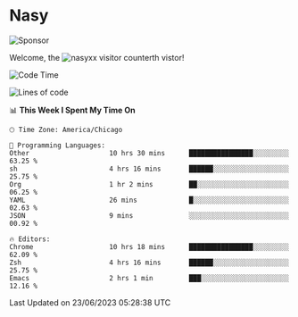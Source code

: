 # Nasy

<!--
<p align="center">
<img height="200" src="https://github-readme-stats.vercel.app/api?username=nasyxx&count_private=true&show_icons=true&theme=dracula&include_all_commits=true"/>
<img height="200" src="https://github-readme-stats.vercel.app/api/top-langs/?username=nasyxx&theme=dracula&hide=html,jupyter+notebook&count_private=true&show_icons=true"/>
</p>

  
----------------
-->

![Sponsor](https://img.shields.io/static/v1.svg?label=Sponsor&message=%E2%9D%A4&logo=GitHub&style=flat&color=pink)
 
Welcome, the ![nasyxx visitor counter](https://count.getloli.com/get/@nasyxx?theme=rule34)th vistor!
 
<!--START_SECTION:waka-->
![Code Time](http://img.shields.io/badge/Code%20Time-3%2C580%20hrs%208%20mins-blue)

![Lines of code](https://img.shields.io/badge/From%20Hello%20World%20I%27ve%20Written-6.3%20million%20lines%20of%20code-blue)

📊 **This Week I Spent My Time On** 

```text
🕑︎ Time Zone: America/Chicago

💬 Programming Languages: 
Other                    10 hrs 30 mins      ████████████████░░░░░░░░░   63.25 % 
sh                       4 hrs 16 mins       ██████░░░░░░░░░░░░░░░░░░░   25.75 % 
Org                      1 hr 2 mins         ██░░░░░░░░░░░░░░░░░░░░░░░   06.25 % 
YAML                     26 mins             █░░░░░░░░░░░░░░░░░░░░░░░░   02.63 % 
JSON                     9 mins              ░░░░░░░░░░░░░░░░░░░░░░░░░   00.92 % 

🔥 Editors: 
Chrome                   10 hrs 18 mins      ████████████████░░░░░░░░░   62.09 % 
Zsh                      4 hrs 16 mins       ██████░░░░░░░░░░░░░░░░░░░   25.75 % 
Emacs                    2 hrs 1 min         ███░░░░░░░░░░░░░░░░░░░░░░   12.16 % 
```


 Last Updated on 23/06/2023 05:28:38 UTC
<!--END_SECTION:waka-->

<!-- ![visitors](https://visitor-badge.laobi.icu/badge?page_id=nasyxx.nasyxx) -->
